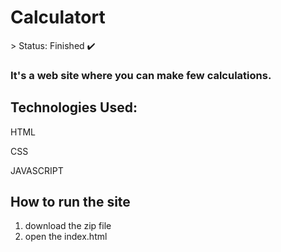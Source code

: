 <h1>Calculatort</h1>
> Status: Finished ✔️

### It's a web site where you can make few calculations.

## Technologies Used:

HTML

CSS

JAVASCRIPT

## How to run the site

1) download the zip file
2) open the index.html
